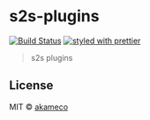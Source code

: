 # s2s-plugins
[![Build Status](https://travis-ci.org/akameco/s2s-plugins.svg?branch=master)](https://travis-ci.org/akameco/s2s-plugins)
[![styled with prettier](https://img.shields.io/badge/styled_with-prettier-ff69b4.svg)](https://github.com/prettier/prettier)

> s2s plugins


## License

MIT © [akameco](http://akameco.github.io)
